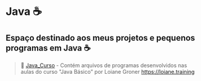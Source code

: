 # Java :coffee:
## Espaço destinado aos meus projetos e pequenos programas em Java :coffee:

>:file_folder: [Java_Curso](https://github.com/FelipeNunis/Java/tree/master/Java_Curso) - Contém arquivos de programas desenvolvidos nas aulas do curso "Java Básico" por Loiane Groner <https://loiane.training>
